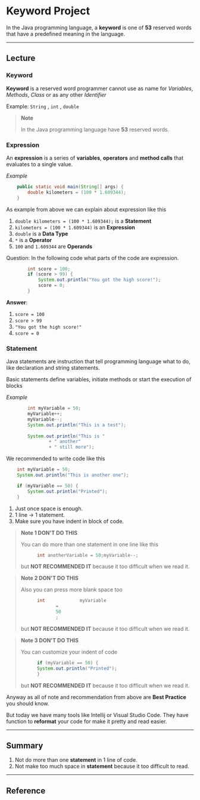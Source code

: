 # Keyword Project

In the Java programming language, a **keyword** is one of **53** reserved words that have a predefined meaning in the language.

___
## Lecture

### Keyword
**Keyword** is a reserved word programmer cannot use as name for *Variables*, *Methods*, *Class* or as any other *Identifier* 

Example: `String` , `int` , `double`

> **Note**
> 
> In the Java programming language have **53** reserved words.

### Expression
An **expression** is a series of **variables**, **operators** and **method calls** that evaluates to a single value.

_Example_
```java
    public static void main(String[] args) {
        double kilometers = (100 * 1.609344);
    }
```

As example from above we can explain about expression like this
1. `double kilometers = (100 * 1.609344);` is a **Statement**
2. `kilometers = (100 * 1.609344)` is an **Expression**
3. `double` is a **Data Type**
4. `*` is a **Operator**
5. `100` and `1.609344` are **Operands**

Question: In the following code what parts of the code are expression.
```java
        int score = 100;
        if (score > 99) {
            System.out.println("You got the high score!");
            score = 0;
        }
```

**Answer**: 
1. `score = 100`
2. `score > 99`
3. `"You got the high score!"`
4. `score = 0`

### Statement
Java statements are instruction that tell programming language what to do, like declaration and string statements.

Basic statements define variables, initiate methods or start the execution of blocks

_Example_
```java
        int myVariable = 50;
        myVariable++;
        myVariable--;
        System.out.println("This is a test");
        
        System.out.println("This is "
                + " another"
                + " still more");
```

We recommended to write code like this
```java
    int myVariable = 50;
    System.out.println("This is another one");

    if (myVariable == 50) {
        System.out.println("Printed");
    }
```
1. Just once space is enough.
2. 1 line -> 1 statement.
3. Make sure you have indent in block of code.

> **Note 1 DON'T DO THIS**
> 
> You can do more than one statement in one line like this
> 
> ```java
>       int anotherVariable = 50;myVariable--;
> ```
> 
> but **NOT RECOMMENDED IT** because it too difficult when we read it.

> **Note 2 DON'T DO THIS**
> 
> Also you can press more blank space too 
> ```java
>       int             myVariable
>              =
>              50
>              ;
> ```
> but **NOT RECOMMENDED IT** because it too difficult when we read it.

> **Note 3 DON'T DO THIS**
> 
> You can customize your indent of code
> ```java
>       if (myVariable == 50) {
>       System.out.println("Printed");
>       }
> ```
> but **NOT RECOMMENDED IT** because it too difficult when we read it.

Anyway as all of note and recommendation from above are **Best Practice** you should know.

But today we have many tools like Intellij or Visual Studio Code. They have function to **reformat** your code for make it pretty and read easier.

___ 
## Summary
1. Not do more than one **statement** in 1 line of code.
2. Not make too much space in **statement** because it too difficult to read.

___
## Reference